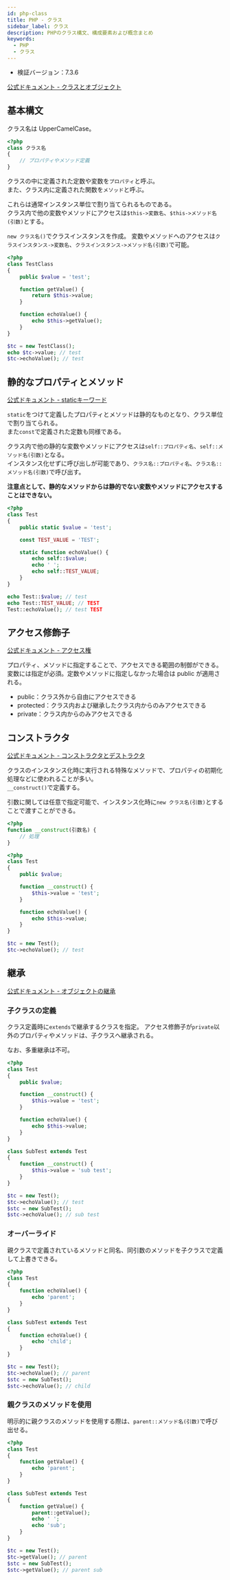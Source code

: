 ```yaml
---
id: php-class
title: PHP - クラス
sidebar_label: クラス
description: PHPのクラス構文、構成要素および概念まとめ
keywords:
  - PHP
  - クラス
---
```


- 検証バージョン：7.3.6

[公式ドキュメント - クラスとオブジェクト](https://www.php.net/manual/ja/language.oop5.php)

## 基本構文
クラス名は UpperCamelCase。

```php
<?php
class クラス名
{
    // プロパティやメソッド定義
}
```

クラスの中に定義された定数や変数を`プロパティ`と呼ぶ。  
また、クラス内に定義された関数を`メソッド`と呼ぶ。

これらは通常インスタンス単位で割り当てられるものである。  
クラス内で他の変数やメソッドにアクセスは`$this->変数名`、`$this->メソッド名(引数)`とする。

`new クラス名()`でクラスインスタンスを作成。
変数やメソッドへのアクセスは`クラスインスタンス->変数名`、`クラスインスタンス->メソッド名(引数)`で可能。

```php
<?php
class TestClass
{
    public $value = 'test';

    function getValue() {
        return $this->value;
    }

    function echoValue() {
        echo $this->getValue();
    }
}

$tc = new TestClass();
echo $tc->value; // test
$tc->echoValue(); // test
```

## 静的なプロパティとメソッド
[公式ドキュメント - staticキーワード](https://www.php.net/manual/ja/language.oop5.static.php)

`static`をつけて定義したプロパティとメソッドは静的なものとなり、クラス単位で割り当てられる。  
また`const`で定義された定数も同様である。

クラス内で他の静的な変数やメソッドにアクセスは`self::プロパティ名`、`self::メソッド名(引数)`となる。  
インスタンス化せずに呼び出しが可能であり、`クラス名::プロパティ名`、`クラス名::メソッド名(引数)`で呼び出す。

**注意点として、静的なメソッドからは静的でない変数やメソッドにアクセスすることはできない。**

```php
<?php
class Test
{
    public static $value = 'test';

    const TEST_VALUE = 'TEST';

    static function echoValue() {
        echo self::$value;
        echo ' ';
        echo self::TEST_VALUE;
    }
}

echo Test::$value; // test
echo Test::TEST_VALUE; // TEST
Test::echoValue(); // test TEST
```

## アクセス修飾子
[公式ドキュメント - アクセス権](https://www.php.net/manual/ja/language.oop5.visibility.php)

プロパティ、メソッドに指定することで、アクセスできる範囲の制御ができる。
変数には指定が必須。定数やメソッドに指定しなかった場合は public が適用される。

- public：クラス外から自由にアクセスできる
- protected：クラス内および継承したクラス内からのみアクセスできる
- private：クラス内からのみアクセスできる

## コンストラクタ
[公式ドキュメント - コンストラクタとデストラクタ](https://www.php.net/manual/ja/language.oop5.decon.php)

クラスのインスタンス化時に実行される特殊なメソッドで、プロパティの初期化処理などに使われることが多い。  
`__construct()`で定義する。

引数に関しては任意で指定可能で、インスタンス化時に`new クラス名(引数)`とすることで渡すことができる。

```php
<?php
function __construct(引数名) {
    // 処理
}
```

```php
<?php
class Test
{
    public $value;

    function __construct() {
        $this->value = 'test';
    }

    function echoValue() {
        echo $this->value;
    }
}

$tc = new Test();
$tc->echoValue(); // test
```

## 継承
[公式ドキュメント - オブジェクトの継承](https://www.php.net/manual/ja/language.oop5.inheritance.php)

### 子クラスの定義
クラス定義時に`extends`で継承するクラスを指定。
アクセス修飾子が`private`以外のプロパティやメソッドは、子クラスへ継承される。

なお、多重継承は不可。

```php
<?php
class Test
{
    public $value;

    function __construct() {
        $this->value = 'test';
    }

    function echoValue() {
        echo $this->value;
    }
}

class SubTest extends Test
{
    function __construct() {
        $this->value = 'sub test';
    }
}

$tc = new Test();
$tc->echoValue(); // test
$stc = new SubTest();
$stc->echoValue(); // sub test
```

### オーバーライド
親クラスで定義されているメソッドと同名、同引数のメソッドを子クラスで定義して上書きできる。

```php
<?php
class Test
{
    function echoValue() {
        echo 'parent';
    }
}

class SubTest extends Test
{
    function echoValue() {
        echo 'child';
    }
}

$tc = new Test();
$tc->echoValue(); // parent
$stc = new SubTest();
$stc->echoValue(); // child
```

### 親クラスのメソッドを使用
明示的に親クラスのメソッドを使用する際は、`parent::メソッド名(引数)`で呼び出せる。

```php
<?php
class Test
{
    function getValue() {
        echo 'parent';
    }
}

class SubTest extends Test
{
    function getValue() {
        parent::getValue();
        echo ' ';
        echo 'sub';
    }
}

$tc = new Test();
$tc->getValue(); // parent
$stc = new SubTest();
$stc->getValue(); // parent sub
```